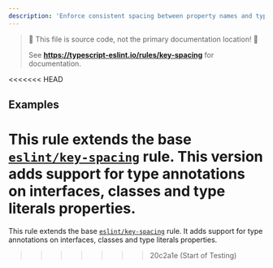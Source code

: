 ```yaml
---
description: 'Enforce consistent spacing between property names and type annotations in types and interfaces.'
---
```


> 🛑 This file is source code, not the primary documentation location! 🛑
>
> See **https://typescript-eslint.io/rules/key-spacing** for documentation.

<<<<<<< HEAD
## Examples

This rule extends the base [`eslint/key-spacing`](https://eslint.org/docs/rules/key-spacing) rule.
This version adds support for type annotations on interfaces, classes and type literals properties.
=======
This rule extends the base [`eslint/key-spacing`](https://eslint.org/docs/rules/key-spacing) rule.
It adds support for type annotations on interfaces, classes and type literals properties.
>>>>>>> 20c2a1e (Start of Testing)
